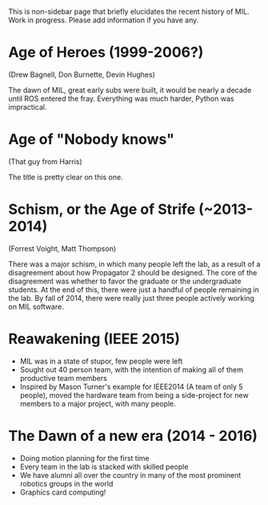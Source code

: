 This is non-sidebar page that briefly elucidates the recent history of MIL. Work in progress. Please add information if you have any.

# Age of Heroes (1999-2006?)

(Drew Bagnell, Don Burnette, Devin Hughes)

The dawn of MIL, great early subs were built, it would be nearly a decade until ROS entered the fray. Everything was much harder, Python was impractical.

# Age of "Nobody knows"

(That guy from Harris)

The title is pretty clear on this one.

# Schism, or the Age of Strife (~2013-2014)

(Forrest Voight, Matt Thompson)

There was a major schism, in which many people left the lab, as a result of a disagreement about how Propagator 2 should be designed. The core of the disagreement was whether to favor the graduate or the undergraduate students. At the end of this, there were just a handful of people remaining in the lab. By fall of 2014, there were really just three people actively working on MIL software.

# Reawakening (IEEE 2015)
* MIL was in a state of stupor, few people were left
* Sought out 40 person team, with the intention of making all of them productive team members
* Inspired by Mason Turner's example for IEEE2014 (A team of only 5 people), moved the hardware team from being a side-project for new members to a major project, with many people.

# The Dawn of a new era (2014 - 2016)
* Doing motion planning for the first time
* Every team in the lab is stacked with skilled people
* We have alumni all over the country in many of the most prominent robotics groups in the world
* Graphics card computing!